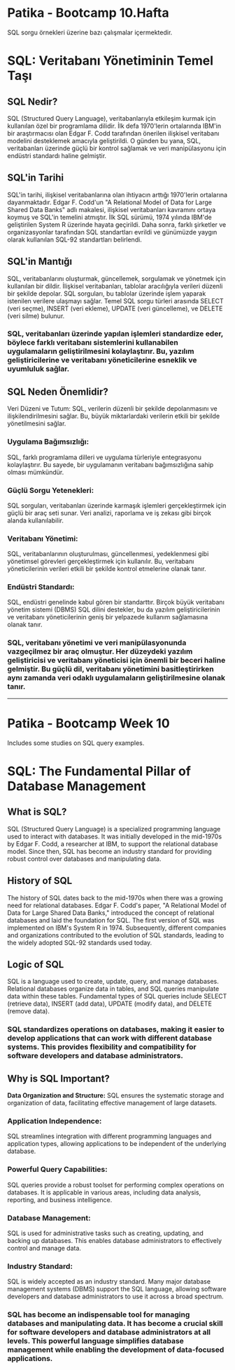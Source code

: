 # Patika - Bootcamp 10.Hafta
SQL sorgu örnekleri üzerine bazı çalışmalar içermektedir.

# SQL: Veritabanı Yönetiminin Temel Taşı
## SQL Nedir?
SQL (Structured Query Language), veritabanlarıyla etkileşim kurmak için kullanılan özel bir programlama dilidir. İlk defa 1970'lerin ortalarında IBM'in bir araştırmacısı olan Edgar F. Codd tarafından önerilen ilişkisel veritabanı modelini desteklemek amacıyla geliştirildi. O günden bu yana, SQL, veritabanları üzerinde güçlü bir kontrol sağlamak ve veri manipülasyonu için endüstri standardı haline gelmiştir.

## SQL'in Tarihi
SQL'in tarihi, ilişkisel veritabanlarına olan ihtiyacın arttığı 1970'lerin ortalarına dayanmaktadır. Edgar F. Codd'un "A Relational Model of Data for Large Shared Data Banks" adlı makalesi, ilişkisel veritabanları kavramını ortaya koymuş ve SQL'in temelini atmıştır. İlk SQL sürümü, 1974 yılında IBM'de geliştirilen System R üzerinde hayata geçirildi. Daha sonra, farklı şirketler ve organizasyonlar tarafından SQL standartları evrildi ve günümüzde yaygın olarak kullanılan SQL-92 standartları belirlendi.

## SQL'in Mantığı
SQL, veritabanlarını oluşturmak, güncellemek, sorgulamak ve yönetmek için kullanılan bir dildir. İlişkisel veritabanları, tablolar aracılığıyla verileri düzenli bir şekilde depolar. SQL sorguları, bu tablolar üzerinde işlem yaparak istenilen verilere ulaşmayı sağlar. Temel SQL sorgu türleri arasında SELECT (veri seçme), INSERT (veri ekleme), UPDATE (veri güncelleme), ve DELETE (veri silme) bulunur.

### SQL, veritabanları üzerinde yapılan işlemleri standardize eder, böylece farklı veritabanı sistemlerini kullanabilen uygulamaların geliştirilmesini kolaylaştırır. Bu, yazılım geliştiricilerine ve veritabanı yöneticilerine esneklik ve uyumluluk sağlar.

## SQL Neden Önemlidir?
Veri Düzeni ve Tutum:
SQL, verilerin düzenli bir şekilde depolanmasını ve ilişkilendirilmesini sağlar. Bu, büyük miktarlardaki verilerin etkili bir şekilde yönetilmesini sağlar.

### Uygulama Bağımsızlığı:
SQL, farklı programlama dilleri ve uygulama türleriyle entegrasyonu kolaylaştırır. Bu sayede, bir uygulamanın veritabanı bağımsızlığına sahip olması mümkündür.

### Güçlü Sorgu Yetenekleri:
SQL sorguları, veritabanları üzerinde karmaşık işlemleri gerçekleştirmek için güçlü bir araç seti sunar. Veri analizi, raporlama ve iş zekası gibi birçok alanda kullanılabilir.

### Veritabanı Yönetimi:
SQL, veritabanlarının oluşturulması, güncellenmesi, yedeklenmesi gibi yönetimsel görevleri gerçekleştirmek için kullanılır. Bu, veritabanı yöneticilerinin verileri etkili bir şekilde kontrol etmelerine olanak tanır.

### Endüstri Standardı:
SQL, endüstri genelinde kabul gören bir standarttır. Birçok büyük veritabanı yönetim sistemi (DBMS) SQL dilini destekler, bu da yazılım geliştiricilerinin ve veritabanı yöneticilerinin geniş bir yelpazede kullanım sağlamasına olanak tanır.

### SQL, veritabanı yönetimi ve veri manipülasyonunda vazgeçilmez bir araç olmuştur. Her düzeydeki yazılım geliştiricisi ve veritabanı yöneticisi için önemli bir beceri haline gelmiştir. Bu güçlü dil, veritabanı yönetimini basitleştirirken aynı zamanda veri odaklı uygulamaların geliştirilmesine olanak tanır.

_______________________________________________________________________________________________________________________________________

# Patika - Bootcamp Week 10
Includes some studies on SQL query examples.

# SQL: The Fundamental Pillar of Database Management
## What is SQL?
SQL (Structured Query Language) is a specialized programming language used to interact with databases. It was initially developed in the mid-1970s by Edgar F. Codd, a researcher at IBM, to support the relational database model. Since then, SQL has become an industry standard for providing robust control over databases and manipulating data.

## History of SQL
The history of SQL dates back to the mid-1970s when there was a growing need for relational databases. Edgar F. Codd's paper, "A Relational Model of Data for Large Shared Data Banks," introduced the concept of relational databases and laid the foundation for SQL. The first version of SQL was implemented on IBM's System R in 1974. Subsequently, different companies and organizations contributed to the evolution of SQL standards, leading to the widely adopted SQL-92 standards used today.

## Logic of SQL
SQL is a language used to create, update, query, and manage databases. Relational databases organize data in tables, and SQL queries manipulate data within these tables. Fundamental types of SQL queries include SELECT (retrieve data), INSERT (add data), UPDATE (modify data), and DELETE (remove data).

### SQL standardizes operations on databases, making it easier to develop applications that can work with different database systems. This provides flexibility and compatibility for software developers and database administrators.

## Why is SQL Important?
**Data Organization and Structure:**
SQL ensures the systematic storage and organization of data, facilitating effective management of large datasets.

### **Application Independence:**
SQL streamlines integration with different programming languages and application types, allowing applications to be independent of the underlying database.

### **Powerful Query Capabilities:**
SQL queries provide a robust toolset for performing complex operations on databases. It is applicable in various areas, including data analysis, reporting, and business intelligence.

### **Database Management:**
SQL is used for administrative tasks such as creating, updating, and backing up databases. This enables database administrators to effectively control and manage data.

### **Industry Standard:**
SQL is widely accepted as an industry standard. Many major database management systems (DBMS) support the SQL language, allowing software developers and database administrators to use it across a broad spectrum.

### SQL has become an indispensable tool for managing databases and manipulating data. It has become a crucial skill for software developers and database administrators at all levels. This powerful language simplifies database management while enabling the development of data-focused applications.

